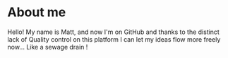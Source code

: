 # About me

Hello! My name is Matt, and now I'm on GitHub and thanks to the distinct lack of Quality control on this platform
I can let my ideas flow more freely now... Like a sewage drain !
